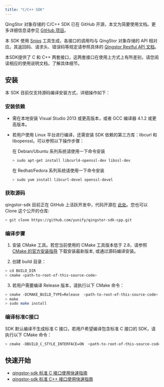 ```yaml
---
title: "C/C++ SDK"
---
```



QingStor 对象存储的 C/C++ SDK 已在 GitHub 开源，本文为简要使用文档。更多详细信息请参见 [GitHub 项目](https://github.com/yunify/qingstor-sdk-cpp)。

本 SDK 使用 [Snips](https://github.com/yunify/snips) 工具生成，各接口的调用均与 QingStor 对象存储的 API 相对应。其返回码、请求头、错误码等规定请参照具体的 [Qingstor Restful API 文档](/storage/object-storage/api/)。


本SDK提供了 C 和 C++ 两套接口，这两套接口在使用上方式上有所差别，请您阅读相应的使用说明文档，了解具体细节。

## 安装

本 SDK 目前仅支持源码编译安装方式，详细操作如下：

### 安装依赖

- 需在本地安装 Visual Studio 2013 或更高版本，或者 GCC 编译器 4.1.2 或更高版本。
- 若用户使用 Linux 平台进行编译，还需安装 SDK 依赖的第三方库：libcurl 和 libopenssl。可以参照以下操作步骤：

    在 Debian/Ubuntu 系列系统请使用一下命令安装

    ```bash
    > sudo apt-get install libcurl4-openssl-dev libssl-dev
    ```

    在 Redhat/Fedora 系列系统请使用一下命令安装

    ```bash
    > sudo yum install libcurl-devel openssl-devel
    ```

### 获取源码

qingstor-sdk 目前正在 GitHub 上活跃开发中，代码开源在 [此处](https://github.com/yunify/qingstor-sdk-cpp)。您也可以 Clone 这个公开的仓库:

```bash
> git clone https://github.com/yunify/qingstor-sdk-cpp.git
```

### 编译步骤

1. 安装 CMake 工具。若您当前使用的 CMake 工具版本低于 2.8，请参照 [CMake 的官方安装指导](https://cmake.org/install/) 下载安装最新版本, 或通过源码编译安装。

2. 创建 build 目录：

```bash
> cd BUILD_DIR
> cmake <path-to-root-of-this-source-code>
```

3. 若用户需要编译 Release 版本，请执行以下 CMake 命令：

```bash
> cmake -DCMAKE_BUILD_TYPE=Release  <path-to-root-of-this-source-code>
> make
> sudo make install
```

### 编译标准C接口

SDK 默认编译不生成标准 C 接口，若用户希望编译包含标准 C 接口的 SDK，请执行以下 CMake 命令：

```bash
> cmake -DBUILD_C_STYLE_INTERFACE=ON  <path-to-root-of-this-source-code>
```

## 快速开始
- [qingstor-sdk 标准 C 接口使用快速指南](c/)
- [qingstor-sdk 标准 C++ 接口使用快速指南](cpp/)
